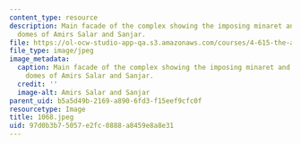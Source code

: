 ```yaml
---
content_type: resource
description: Main facade of the complex showing the imposing minaret and the two unequal
  domes of Amirs Salar and Sanjar.
file: https://ol-ocw-studio-app-qa.s3.amazonaws.com/courses/4-615-the-architecture-of-cairo-spring-2002/97d0b3b75057e2fc0888a8459e8a8e31_1068.jpeg
file_type: image/jpeg
image_metadata:
  caption: Main facade of the complex showing the imposing minaret and the two unequal
    domes of Amirs Salar and Sanjar.
  credit: ''
  image-alt: Amirs Salar and Sanjar
parent_uid: b5a5d49b-2169-a890-6fd3-f15eef9cfc0f
resourcetype: Image
title: 1068.jpeg
uid: 97d0b3b7-5057-e2fc-0888-a8459e8a8e31
---
```

